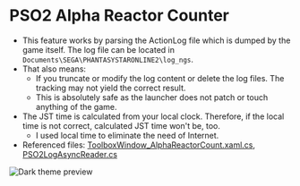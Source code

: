 # PSO2 Alpha Reactor Counter

- This feature works by parsing the ActionLog file which is dumped by the game itself. The log file can be located in `Documents\SEGA\PHANTASYSTARONLINE2\log_ngs`.
- That also means:
  - If you truncate or modify the log content or delete the log files. The tracking may not yield the correct result.
  - This is absolutely safe as the launcher does not patch or touch anything of the game.
- The JST time is calculated from your local clock. Therefore, if the local time is not correct, calculated JST time won't be, too.
  - I used local time to eliminate the need of Internet.
- Referenced files: [ToolboxWindow_AlphaReactorCount.xaml.cs](LauncherToolbox.Windows/ToolboxWindow_AlphaReactorCount.xaml.cs), [PSO2LogAsyncReader.cs](LauncherToolbox/PSO2LogAsyncReader.cs)

![Dark theme preview](https://leayal.github.io/PSO2-Launcher-CSharp/imgs/preview/toolbox/alphareactorcounter-dark.png)
